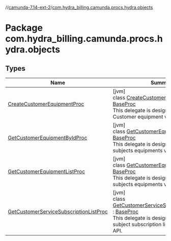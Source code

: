 //[camunda-7.14-ext-2](../../index.md)/[com.hydra_billing.camunda.procs.hydra.objects](index.md)

# Package com.hydra_billing.camunda.procs.hydra.objects

## Types

| Name | Summary |
|---|---|
| [CreateCustomerEquipmentProc](-create-customer-equipment-proc/index.md) | [jvm]<br>class [CreateCustomerEquipmentProc](-create-customer-equipment-proc/index.md) : [BaseProc](../com.hydra_billing.camunda.procs/-base-proc/index.md)<br>This delegate is designed to create a Customer equipment via Hydra REST API. |
| [GetCustomerEquipmentByIdProc](-get-customer-equipment-by-id-proc/index.md) | [jvm]<br>class [GetCustomerEquipmentByIdProc](-get-customer-equipment-by-id-proc/index.md) : [BaseProc](../com.hydra_billing.camunda.procs/-base-proc/index.md)<br>This delegate is designed to show a subjects equipments via Hydra REST API. |
| [GetCustomerEquipmentListProc](-get-customer-equipment-list-proc/index.md) | [jvm]<br>class [GetCustomerEquipmentListProc](-get-customer-equipment-list-proc/index.md) : [BaseProc](../com.hydra_billing.camunda.procs/-base-proc/index.md)<br>This delegate is designed to show a subjects equipments via Hydra REST API. |
| [GetCustomerServiceSubscriptionListProc](-get-customer-service-subscription-list-proc/index.md) | [jvm]<br>class [GetCustomerServiceSubscriptionListProc](-get-customer-service-subscription-list-proc/index.md) : [BaseProc](../com.hydra_billing.camunda.procs/-base-proc/index.md)<br>This delegate is designed to show a subject subscription list via Hydra REST API. |
